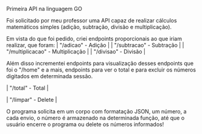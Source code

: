 Primeira API na linguagem GO



Foi solicitado por meu professor uma API capaz de realizar cálculos matemáticos simples (adição, subtração, divisão e multiplicação).

Em vista do que foi pedido, criei endpoints proporcionais ao que iriam realizar, que foram:
|  "/adicao" - Adição                |
|  "/subtracao" - Subtração          |
|  "/multiplicacao" - Multiplicação  |
|  "/divisao" - Divisão              |

Além disso incrementei endpoints para visualização desses endpoints que foi o "/home" e a mais, endpoints para ver o total e para excluir os números digitados em determinada sessão.

|  "/total" - Total                  |

|  "/limpar" - Delete                |

O programa solicita em um corpo com formatação JSON, um número, a cada envio, o número é armazenado na determinada função, até que o usuário encerre o programa ou delete os números informados!
